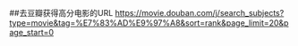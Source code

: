 ##去豆瓣获得高分电影的URL
https://movie.douban.com/j/search_subjects?type=movie&tag=%E7%83%AD%E9%97%A8&sort=rank&page_limit=20&page_start=0